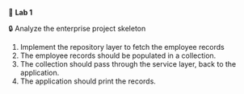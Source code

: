 :beginner: **Lab 1**

:lock:  Analyze the enterprise project skeleton
1. Implement the repository layer to fetch the employee records
2. The employee records should be populated in a collection.
3. The collection should pass through the service layer, back to the application.
4. The application should print the records.
